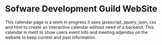 # Sofware Development Guild WebSite
This calendar page is a work in progress it uses javascript, jquery, json, css and html to create an interactive calendar without need of a backend. This calendar is ment to show users event info and meeting adjendas on the website to keep current and past information. 
